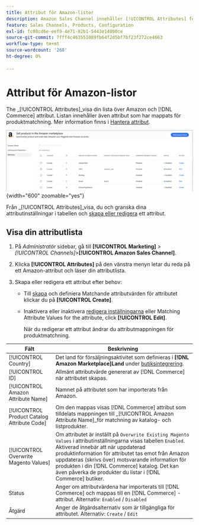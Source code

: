 ```yaml
---
title: Attribut för Amazon-listor
description: Amazon Sales Channel innehåller [!UICONTROL Attributes] för att övervaka listan över Amazon- och Commerce-attribut och hur de mappas för produktmatchning.
feature: Sales Channels, Products, Configuration
exl-id: fc08cd6e-eef9-4e71-82b1-5443e14800ce
source-git-commit: 7fff4c463551089fb64f2d5bf7bf23f272ce4663
workflow-type: tm+mt
source-wordcount: '268'
ht-degree: 0%

---
```


# Attribut för Amazon-listor

The _[!UICONTROL Attributes]_visa din lista över Amazon och [!DNL Commerce] attribut. Listan innehåller även attribut som har mappats för produktmatchning. Mer information finns i [Hantera attribut](./managing-attributes.md).

![Attributvy](assets/amazon-attributes-view.png){width="600" zoomable="yes"}

Från _[!UICONTROL Attributes]_visa, du och granska dina attributinställningar i tabellen och [skapa eller redigera](./creating-attributes.md) ett attribut.

## Visa din attributlista

1. På _Administratör_ sidebar, gå till **[!UICONTROL Marketing]** > _[!UICONTROL Channels]_>**[!UICONTROL Amazon Sales Channel]**.

1. Klicka **[!UICONTROL Attributes]** på den vänstra menyn letar du reda på ett Amazon-attribut och läser din attributlista.

1. Skapa eller redigera ett attribut efter behov:

   - Till [skapa](./creating-attributes.md#create-an-attribute) och definiera Matchande attributvärden för attributet klickar du på **[!UICONTROL Create]**.

   - Inaktivera eller inaktivera [redigera inställningarna](./creating-attributes.md#edit-an-attribute) eller Matching Attribute Values for the attribute, click **[!UICONTROL Edit]**.

     När du redigerar ett attribut ändrar du attributmappningen för produktmatchning.

| Fält | Beskrivning |
|---------------------------------------------|---------------------------------------------------------------------------------------------------------------------------------------------------------------------------------------------------------------------------------------------------------------------------------------------------------------------------------------------------------------------------------------------------------------------|
| [!UICONTROL Country] | Det land för försäljningsaktivitet som definieras i  **[!DNL Amazon Marketplace]Land** under [butiksintegrering](./store-integration.md). |
| [!UICONTROL ID] | Allmänt attributvärde genererat av [!DNL Commerce] när attributet skapas. |
| [!UICONTROL Amazon Attribute Name] | Namnet på attributet som har importerats från Amazon. |
| [!UICONTROL Product Catalog Attribute Code] | Om den mappas visas [!DNL Commerce] attribut som tilldelats mappningen till _[!UICONTROL Amazon Attribute Name]_för matchning av katalog- och listprodukter. |
| [!UICONTROL Overwrite Magento Values] | Om attributet är inställt på `Overwrite Existing Magento Values` i attributinställningarna visas tabellen `Enabled`. Aktiverad innebär att när uppdaterad produktinformation för attributet tas emot från Amazon uppdateras (skrivs över) motsvarande information för produkten i din [!DNL Commerce] katalog. Det kan även påverka de produkter du listar i [!DNL Commerce] butiker. |
| Status | Anger om attributvärdena har importerats till [!DNL Commerce] och mappas till en [!DNL Commerce] -attribut. Alternativ: `Enabled` / `Disabled` |
| Åtgärd | Anger de åtgärdsalternativ som är tillgängliga för attributet. Alternativ: `Create` / `Edit` |
